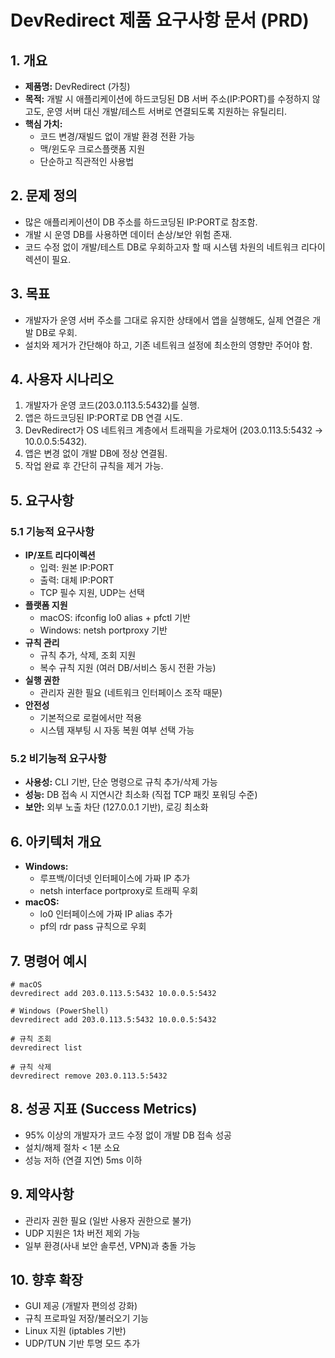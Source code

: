 # DevRedirect 제품 요구사항 문서 (PRD)

## 1. 개요

- **제품명:** DevRedirect (가칭)
- **목적:** 개발 시 애플리케이션에 하드코딩된 DB 서버 주소(IP:PORT)를 수정하지 않고도, 운영 서버 대신 개발/테스트 서버로 연결되도록 지원하는 유틸리티.
- **핵심 가치:**
  - 코드 변경/재빌드 없이 개발 환경 전환 가능
  - 맥/윈도우 크로스플랫폼 지원
  - 단순하고 직관적인 사용법

## 2. 문제 정의

- 많은 애플리케이션이 DB 주소를 하드코딩된 IP:PORT로 참조함.
- 개발 시 운영 DB를 사용하면 데이터 손상/보안 위험 존재.
- 코드 수정 없이 개발/테스트 DB로 우회하고자 할 때 시스템 차원의 네트워크 리다이렉션이 필요.

## 3. 목표

- 개발자가 운영 서버 주소를 그대로 유지한 상태에서 앱을 실행해도, 실제 연결은 개발 DB로 우회.
- 설치와 제거가 간단해야 하고, 기존 네트워크 설정에 최소한의 영향만 주어야 함.

## 4. 사용자 시나리오

1. 개발자가 운영 코드(203.0.113.5:5432)를 실행.
2. 앱은 하드코딩된 IP:PORT로 DB 연결 시도.
3. DevRedirect가 OS 네트워크 계층에서 트래픽을 가로채어 (203.0.113.5:5432 → 10.0.0.5:5432).
4. 앱은 변경 없이 개발 DB에 정상 연결됨.
5. 작업 완료 후 간단히 규칙을 제거 가능.

## 5. 요구사항

### 5.1 기능적 요구사항

- **IP/포트 리다이렉션**
  - 입력: 원본 IP:PORT
  - 출력: 대체 IP:PORT
  - TCP 필수 지원, UDP는 선택
- **플랫폼 지원**
  - macOS: ifconfig lo0 alias + pfctl 기반
  - Windows: netsh portproxy 기반
- **규칙 관리**
  - 규칙 추가, 삭제, 조회 지원
  - 복수 규칙 지원 (여러 DB/서비스 동시 전환 가능)
- **실행 권한**
  - 관리자 권한 필요 (네트워크 인터페이스 조작 때문)
- **안전성**
  - 기본적으로 로컬에서만 적용
  - 시스템 재부팅 시 자동 복원 여부 선택 가능

### 5.2 비기능적 요구사항

- **사용성:** CLI 기반, 단순 명령으로 규칙 추가/삭제 가능
- **성능:** DB 접속 시 지연시간 최소화 (직접 TCP 패킷 포워딩 수준)
- **보안:** 외부 노출 차단 (127.0.0.1 기반), 로깅 최소화

## 6. 아키텍처 개요

- **Windows:**
  - 루프백/이더넷 인터페이스에 가짜 IP 추가
  - netsh interface portproxy로 트래픽 우회
- **macOS:**
  - lo0 인터페이스에 가짜 IP alias 추가
  - pf의 rdr pass 규칙으로 우회

## 7. 명령어 예시

```
# macOS
devredirect add 203.0.113.5:5432 10.0.0.5:5432

# Windows (PowerShell)
devredirect add 203.0.113.5:5432 10.0.0.5:5432

# 규칙 조회
devredirect list

# 규칙 삭제
devredirect remove 203.0.113.5:5432
```

## 8. 성공 지표 (Success Metrics)

- 95% 이상의 개발자가 코드 수정 없이 개발 DB 접속 성공
- 설치/해제 절차 < 1분 소요
- 성능 저하 (연결 지연) 5ms 이하

## 9. 제약사항

- 관리자 권한 필요 (일반 사용자 권한으로 불가)
- UDP 지원은 1차 버전 제외 가능
- 일부 환경(사내 보안 솔루션, VPN)과 충돌 가능

## 10. 향후 확장

- GUI 제공 (개발자 편의성 강화)
- 규칙 프로파일 저장/불러오기 기능
- Linux 지원 (iptables 기반)
- UDP/TUN 기반 투명 모드 추가

